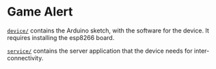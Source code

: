 # Game Alert

[`device/`](device) contains the Arduino sketch, with the software for the device.  It requires installing the esp8266 board.

[`service/`](service) contains the server application that the device needs for inter-connectivity.


